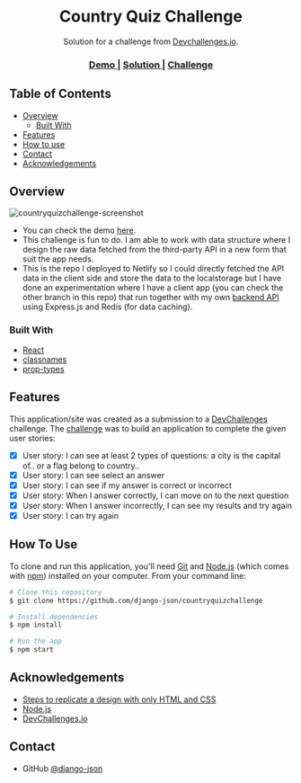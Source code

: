 <!-- Please update value in the {}  -->

<h1 align="center">Country Quiz Challenge</h1>

<div align="center">
   Solution for a challenge from  <a href="http://devchallenges.io" target="_blank">Devchallenges.io</a>.
</div>

<div align="center">
  <h3>
    <a href="https://countryquizchallenge.netlify.app">
      Demo
    </a>
    <span> | </span>
    <a href="https://github.com/django-json/countryquizchallenge">
      Solution
    </a>
    <span> | </span>
    <a href="https://devchallenges.io/challenges/Bu3G2irnaXmfwQ8sZkw8">
      Challenge
    </a>
  </h3>
</div>

<!-- TABLE OF CONTENTS -->

## Table of Contents

- [Overview](#overview)
  - [Built With](#built-with)
- [Features](#features)
- [How to use](#how-to-use)
- [Contact](#contact)
- [Acknowledgements](#acknowledgements)

<!-- OVERVIEW -->

## Overview

![countryquizchallenge-screenshot](https://user-images.githubusercontent.com/44185999/134131230-02225885-389a-4db5-8369-5bd12e9c976f.png)

- You can check the demo [here](https://countryquizchallenge.netlify.app).
- This challenge is fun to do. I am able to work with data structure where I design the raw data fetched from the third-party API in a new form that suit the app needs.
- This is the repo I deployed to Netlify so I could directly fetched the API data in the client side and store the data to the localstorage but I have done an experimentation where I have a client app (you can check the other branch in this repo) that run together with my own [backend API](https://github.com/django-json/countryquizchallenge-api) using Express.js and Redis (for data caching).

### Built With

<!-- This section should list any major frameworks that you built your project using. Here are a few examples.-->

- [React](https://reactjs.org/)
- [classnames](https://www.npmjs.com/package/classnames)
- [prop-types](https://www.npmjs.com/package/prop-types)

## Features

<!-- List the features of your application or follow the template. Don't share the figma file here :) -->

This application/site was created as a submission to a [DevChallenges](https://devchallenges.io/challenges) challenge. The [challenge](https://devchallenges.io/challenges/Bu3G2irnaXmfwQ8sZkw8) was to build an application to complete the given user stories:

- [x] User story: I can see at least 2 types of questions: a city is the capital of.. or a flag belong to country..
- [x] User story: I can see select an answer
- [x] User story: I can see if my answer is correct or incorrect
- [x] User story: When I answer correctly, I can move on to the next question
- [x] User story: When I answer incorrectly, I can see my results and try again
- [x] User story: I can try again

## How To Use

<!-- Example: -->

To clone and run this application, you'll need [Git](https://git-scm.com) and [Node.js](https://nodejs.org/en/download/) (which comes with [npm](http://npmjs.com)) installed on your computer. From your command line:

```bash
# Clone this repository
$ git clone https://github.com/django-json/countryquizchallenge

# Install dependencies
$ npm install

# Run the app
$ npm start
```

## Acknowledgements

<!-- This section should list any articles or add-ons/plugins that helps you to complete the project. This is optional but it will help you in the future. For example: -->

- [Steps to replicate a design with only HTML and CSS](https://devchallenges-blogs.web.app/how-to-replicate-design/)
- [Node.js](https://nodejs.org/)
- [DevChallenges.io](https://devchallenges.io)

## Contact

- GitHub [@django-json](https://github.com/django-json)
